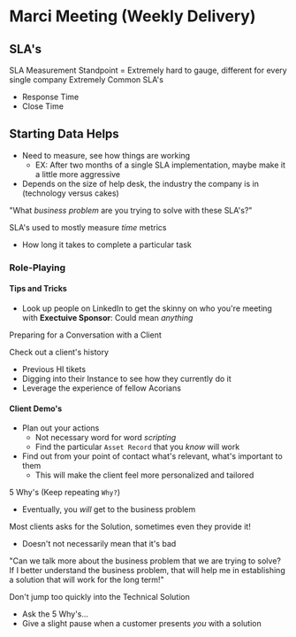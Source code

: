 # Marci Meeting (Weekly Delivery)
## SLA's
SLA Measurement Standpoint = Extremely hard to gauge, different for every single company
Extremely Common SLA's
- Response Time
- Close Time

## Starting Data Helps
- Need to measure, see how things are working
  - EX: After two months of a single SLA implementation, maybe make it a little more aggressive
- Depends on the size of help desk, the industry the company is in (technology versus cakes)

"What _business problem_ are you trying to solve with these SLA's?"

SLA's used to mostly measure _time_ metrics
- How long it takes to complete a particular task


### Role-Playing

#### **Tips and Tricks**
- Look up people on LinkedIn to get the skinny on who you're meeting with
**Exectuive Sponsor**: Could mean _anything_

Preparing for a Conversation with a Client

Check out a client's history
- Previous HI tikets
- Digging into their Instance to see how they currently do it
- Leverage the experience of fellow Acorians

#### Client Demo's
- Plan out your actions
  - Not necessary word for word _scripting_
  - Find the particular `Asset Record` that you _know_ will work
- Find out from your point of contact what's relevant, what's important to them
  - This will make the client feel more personalized and tailored

5 Why's (Keep repeating `Why?`)
- Eventually, you _will_ get to the business problem

Most clients asks for the Solution, sometimes even they provide it!
- Doesn't not necessarily mean that it's bad

"Can we talk more about the business problem that we are trying to solve? If I better
understand the business problem, that will help me in establishing a solution
that will work for the long term!"

Don't jump too quickly into the Technical Solution
- Ask the 5 Why's...
- Give a slight pause when a customer presents _you_ with a solution
